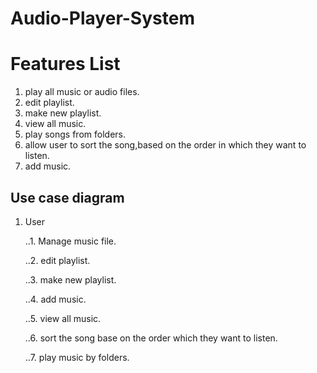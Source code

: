 # Audio-Player-System

# Features List
1. play all music or audio files.
2. edit playlist.
3. make new playlist.
4. view all music.
5. play songs from folders.
6. allow user to sort the song,based on the order in which they want to listen.
7. add music.

## Use case diagram
1. User

   ..1. Manage music file.

   ..2. edit playlist.

   ..3. make new playlist.

   ..4. add music.

   ..5. view all music.

   ..6. sort the song base on the order which they want to listen.

   ..7. play music by folders.



